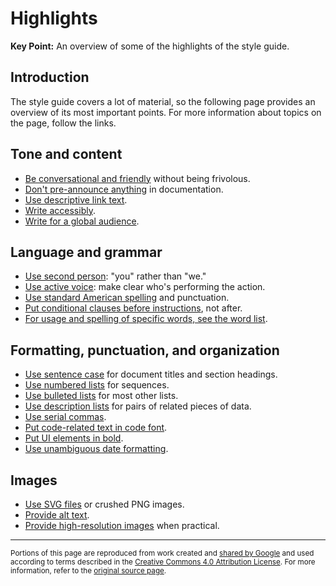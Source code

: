 # Highlights

**Key Point:** An overview of some of the highlights of the style guide.

## Introduction

The style guide covers a lot of material, so the following page provides an
overview of its most important points. For more information about topics on the
page, follow the links.

## Tone and content

- [Be conversational and friendly](tone.md) without being frivolous.
- [Don't pre-announce anything](future.md) in documentation.
- [Use descriptive link text](link-text.md).
- [Write accessibly](accessibility.md).
- [Write for a global audience](translation.md).

## Language and grammar

- [Use second person](person.md): "you" rather than "we."
- [Use active voice](voice.md): make clear who's performing the action.
- [Use standard American spelling](spelling.md) and punctuation.
- [Put conditional clauses before instructions](clause-order.md), not after.
- [For usage and spelling of specific words, see the word list](word-list.md).

## Formatting, punctuation, and organization

- [Use sentence case](capitalization.md) for document titles and section
  headings.
- [Use numbered lists](lists.md) for sequences.
- [Use bulleted lists](lists.md) for most other lists.
- [Use description lists](lists.md) for pairs of related pieces of data.
- [Use serial commas](commas-serial.md).
- [Put code-related text in code font](code-in-text.md).
- [Put UI elements in bold](ui-elements.md).
- [Use unambiguous date formatting](dates-times.md).

## Images

- [Use SVG files](images.md) or crushed PNG images.
- [Provide alt text](images#text-associated-with-images.md).
- [Provide high-resolution images](images#high-resolution-images.md) when
  practical.

---

<small>Portions of this page are reproduced from work created and
[shared by Google](https://developers.google.com/readme/policies/) and used
according to terms described in the
[Creative Commons 4.0 Attribution License](https://creativecommons.org/licenses/by/4.0/).
For more information, refer to the
[original source page](https://developers.google.com/style/highlights).</small>
